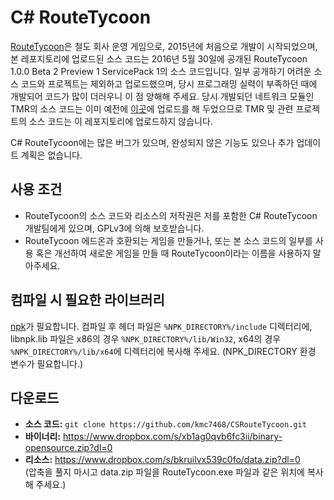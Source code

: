 # C# RouteTycoon
[RouteTycoon](https://cafe.naver.com/routetycoon)은 철도 회사 운영 게임으로, 2015년에 처음으로 개발이 시작되었으며, 본 레포지토리에 업로드된 소스 코드는 2016년 5월 30일에 공개된 RouteTycoon 1.0.0 Beta 2 Preview 1 ServicePack 1의 소스 코드입니다. 일부 공개하기 어려운 소스 코드와 프로젝트는 제외하고 업로드했으며, 당시 프로그래밍 실력이 부족하던 때에 개발되어 코드가 많이 더러우니 이 점 양해해 주세요. 당시 개발되던 네트워크 모듈인 TMR의 소스 코드는 이미 예전에 [이곳](https://github.com/RouteTycoon)에 업로드를 해 두었으므로 TMR 및 관련 프로젝트의 소스 코드는 이 레포지토리에 업로드하지 않습니다.

C# RouteTycoon에는 많은 버그가 있으며, 완성되지 않은 기능도 있으나 추가 업데이트 계획은 없습니다.

## 사용 조건
- RouteTycoon의 소스 코드와 리소스의 저작권은 저를 포함한 C# RouteTycoon 개발팀에게 있으며, GPLv3에 의해 보호받습니다.
- RouteTycoon 에드온과 호환되는 게임을 만들거나, 또는 본 소스 코드의 일부를 사용 혹은 개선하여 새로운 게임을 만들 때 RouteTycoon이라는 이름을 사용하지 말아주세요.

## 컴파일 시 필요한 라이브러리
[npk](https://github.com/lqez/npk)가 필요합니다. 컴파일 후 헤더 파일은 `%NPK_DIRECTORY%/include` 디렉터리에, libnpk.lib 파일은 x86의 경우 `%NPK_DIRECTORY%/lib/Win32`, x64의 경우 `%NPK_DIRECTORY%/lib/x64`에 디렉터리에 복사해 주세요. (NPK_DIRECTORY 환경 변수가 필요합니다.)

## 다운로드
- **소스 코드:** `git clone https://github.com/kmc7468/CSRouteTycoon.git`
- **바이너리:** https://www.dropbox.com/s/xb1ag0qvb6fc3ii/binary-opensource.zip?dl=0
- **리소스:** https://www.dropbox.com/s/bkruilvx539c0fo/data.zip?dl=0<br>
(압축을 풀지 마시고 data.zip 파일을 RouteTycoon.exe 파일과 같은 위치에 복사해 주세요.)